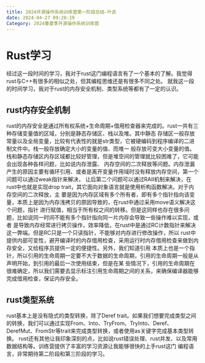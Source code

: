 ```yaml
---
title: 2024开源操作系统训练营第一阶段总结-叶武
date: 2024-04-27 09:28:19
Category: 2024春夏季开源操作系统训练营
---
```

<!-- more -->
# Rust学习
  经过这一段时间的学习，我对于rust这门编程语言有了一个基本的了解。我觉得rust与C++有很多的相似之处，但其编程思维还是有很多不同之处。
就我这一段的时间学习，我对于rust的内存安全机制、类型系统等都有了一定的认识。
## rust内存安全机制
  rust的内存安全是通过所有权系统+生命周期+借用检查器来完成的。rust一共有三种存储变量值的区域，分别是静态存储区、栈以及堆。其中静态
存储区一般存放常量以及全局变量，比较有代表性的就是str类型，它被硬编码到程序编译的二进制文件中。栈一般存放确定大小的变量的值、而堆一
般存放可变大小变量的值。栈和静态存储区内存区域都比较好管理，但是堆空间的管理就比较困难了，它可能会出现各种各样问题，比如说内存泄露、
内存空间的二次释放等问题。内存泄漏产生的原因主要有循环引用、或者是离开变量作用域时没有释放内存空间，第一个问题可以通过weak指针来解决，
让后第二个问题可以通过RAII机制来解决，在rust中也就是实现drop trait，其它面向对象语言就是使用析构函数解决。对于内存空间的二次释放，主
要是因为内存区域有多个所有者，即有多个指针指向该变量，本质上是因为内存浅拷贝的原因导致的，在rust中通过采用move语义解决这个问题，指针
进行赋值，相当于所有权之间的转移。但是这同样也存在很多问题，比如说同一时间不能有多个指针指向同一片内存会导致一些操作难以实现，或者
是导致内存经常进行拷贝操作，效率降低，在rust中是通过RC计数指针来解决这一弊端。但是RC只是一个只读指针，不能够对内存进行修改操作，所以
rust中提供内部可变性，避开编译时的内存借用检查，采用运行时内存借用检查来做到内存安全，又给程序员提供一定的便捷性。另外，我们知道引用
本质上也是一个指针，所以引用的生命周期一定要不大于数据的生命周期，引用的生命周期一般是从声明开始，到引用的最后一次使用结束，但是在某
些情况下，引用的生命周期在很难确定，所以我们需要去显示标注引用生命周期之间的关系，来确保编译器能够完成借用检查，保证内存安全。
## rust类型系统
  rust基本上是没有隐式的类型转换，除了Deref trait。如果我们想要完成类型之间的转换，我们可以通过实现From、Into、TryFrom、TryInto、Deref、
DerefMut、FromStr等trait来完成类型转换，或者使用as关键字完成基本类型转换。
  rust还有其他让我印象深刻的点，比如说rust错误处理、rust并发、以及常用数据结构等。训练营提供了丰富的学习资源让我能够很快的上手rust这门
编程语言，非常期待第二阶段和第三阶段的学习。

